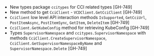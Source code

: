 * New types package `ccitypes` for CCI related types [GH-749]
* New method to get `CciClient` - `VCDClient.GetCciClient` [GH-749]
* `CciClient`  low level API interaction methods `IsSupported`, `GetCciUrl`, `PostItemAsync`, `PostItemSync`, `GetItem`, `DeleteItem` [GH-749]
* `CciClient.GetKubeConfig` method for retrieving KubeConfig [GH-749]
* Types `SupervisorNamespace` and `ccitypes.SupervisorNamespace` with methods
  `CciClient.CreateSupervisorNamespace`, `CciClient.GetSupervisorNamespaceByName` and
  `SupervisorNamespace.Delete` [GH-749]
